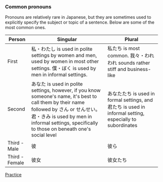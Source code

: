 ### Common pronouns

Pronouns are relatively rare in Japanese, but they are sometimes used to explicitly specify the subject or topic of a sentence.
Below are some of the most common ones.

|Person|Singular|Plural|
|------|--------|------|
|First|私・わたし is used in polite settings by women and men, used by women in most other settings. 僕・ぼく is used by men in informal settings.|私たち is most common. 我々・われわれ sounds rather stiff and business-like|
|Second|あなた is used in polite settings, however, if you know someone's name, it's best to call them by their name followed by さん or せんせい。君・きみ is used by men in informal settings, specifically to those on beneath one's social level|あなたたち is used in formal settings, and 君たち is used in informal setting, especially to subordinates|
|Third - Male|彼|彼ら|
|Third - Female|彼女|彼女たち|

[Practice](https://www.duolingo.com/skill/ja/Introduction-2/tips-and-notes)
